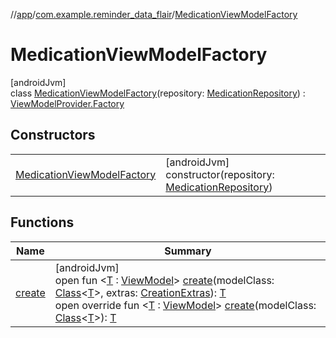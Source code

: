 //[app](../../../index.md)/[com.example.reminder_data_flair](../index.md)/[MedicationViewModelFactory](index.md)

# MedicationViewModelFactory

[androidJvm]\
class [MedicationViewModelFactory](index.md)(repository: [MedicationRepository](../-medication-repository/index.md)) : [ViewModelProvider.Factory](https://developer.android.com/reference/kotlin/androidx/lifecycle/ViewModelProvider.Factory.html)

## Constructors

| | |
|---|---|
| [MedicationViewModelFactory](-medication-view-model-factory.md) | [androidJvm]<br>constructor(repository: [MedicationRepository](../-medication-repository/index.md)) |

## Functions

| Name | Summary |
|---|---|
| [create](index.md#79759200%2FFunctions%2F-912451524) | [androidJvm]<br>open fun &lt;[T](index.md#79759200%2FFunctions%2F-912451524) : [ViewModel](https://developer.android.com/reference/kotlin/androidx/lifecycle/ViewModel.html)&gt; [create](index.md#79759200%2FFunctions%2F-912451524)(modelClass: [Class](https://developer.android.com/reference/kotlin/java/lang/Class.html)&lt;[T](index.md#79759200%2FFunctions%2F-912451524)&gt;, extras: [CreationExtras](https://developer.android.com/reference/kotlin/androidx/lifecycle/viewmodel/CreationExtras.html)): [T](index.md#79759200%2FFunctions%2F-912451524)<br>open override fun &lt;[T](create.md) : [ViewModel](https://developer.android.com/reference/kotlin/androidx/lifecycle/ViewModel.html)&gt; [create](create.md)(modelClass: [Class](https://developer.android.com/reference/kotlin/java/lang/Class.html)&lt;[T](create.md)&gt;): [T](create.md) |
